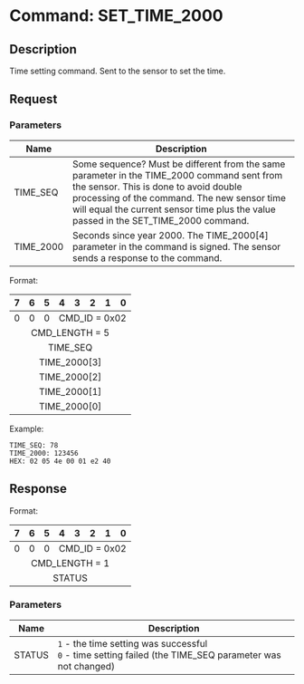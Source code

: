 # Command: SET_TIME_2000

## Description

Time setting command.
Sent to the sensor to set the time.


## Request

### Parameters

 Name      | Description
-----------|-------------
 TIME_SEQ  | Some sequence? Must be different from the same parameter in the TIME_2000 command sent from the sensor. This is done to avoid double processing of the command. The new sensor time will equal the current sensor time plus the value passed in the SET_TIME_2000 command.
 TIME_2000 | Seconds since year 2000. The TIME_2000[4] parameter in the command is signed. The sensor sends a response to the command.

Format:

<table>
    <thead>
        <tr>
            <th>7</th>
            <th>6</th>
            <th>5</th>
            <th>4</th>
            <th>3</th>
            <th>2</th>
            <th>1</th>
            <th>0</th>
        </tr>
    </thead>
    <tbody>
        <tr>
            <td>0</td>
            <td>0</td>
            <td>0</td>
            <td colspan="5" align="center">CMD_ID = 0x02</td>
        </tr>
        <tr>
            <td colspan="8" align="center">CMD_LENGTH = 5</td>
        </tr>
        <tr>
            <td colspan="8" align="center">TIME_SEQ</td>
        </tr>
        <tr>
            <td colspan="8" align="center">TIME_2000[3]</td>
        </tr>
        <tr>
            <td colspan="8" align="center">TIME_2000[2]</td>
        </tr>
        <tr>
            <td colspan="8" align="center">TIME_2000[1]</td>
        </tr>
        <tr>
            <td colspan="8" align="center">TIME_2000[0]</td>
        </tr>
    </tbody>
</table>

Example:

    TIME_SEQ: 78
    TIME_2000: 123456
    HEX: 02 05 4e 00 01 e2 40


## Response

Format:

<table>
    <thead>
        <tr>
            <th>7</th>
            <th>6</th>
            <th>5</th>
            <th>4</th>
            <th>3</th>
            <th>2</th>
            <th>1</th>
            <th>0</th>
        </tr>
    </thead>
    <tbody>
        <tr>
            <td>0</td>
            <td>0</td>
            <td>0</td>
            <td colspan="5" align="center">CMD_ID = 0x02</td>
        </tr>
        <tr>
            <td colspan="8" align="center">CMD_LENGTH = 1</td>
        </tr>
        <tr>
            <td colspan="8" align="center">STATUS</td>
        </tr>
    </tbody>
</table>

### Parameters

 Name   | Description
--------|-------------
 STATUS | `1` - the time setting was successful <br> `0` - time setting failed (the TIME_SEQ parameter was not changed)
